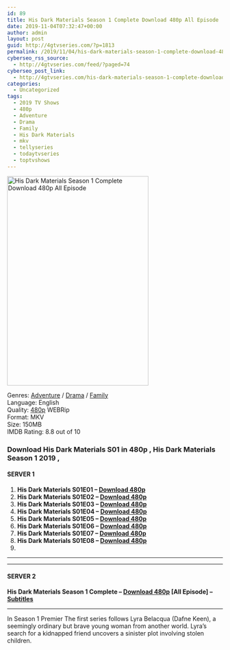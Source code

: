 ```yaml
---
id: 89
title: His Dark Materials Season 1 Complete Download 480p All Episode
date: 2019-11-04T07:32:47+00:00
author: admin
layout: post
guid: http://4gtvseries.com/?p=1813
permalink: /2019/11/04/his-dark-materials-season-1-complete-download-480p-all-episode/
cyberseo_rss_source:
  - http://4gtvseries.com/feed/?paged=74
cyberseo_post_link:
  - http://4gtvseries.com/his-dark-materials-season-1-complete-download-480p-all-episode/
categories:
  - Uncategorized
tags:
  - 2019 TV Shows
  - 480p
  - Adventure
  - Drama
  - Family
  - His Dark Materials
  - mkv
  - tellyseries
  - todaytvseries
  - toptvshows
---
```

<img loading="lazy" class="aligncenter" src="https://3.bp.blogspot.com/-o7hym1BcmPY/Xb_T6Nl1aPI/AAAAAAAAAIE/gyFXVg8SmPAkxXTnXtb6xZy_zrgxWQdhgCK4BGAYYCw/s1600/His%2BDark%2BMaterials%2BSeason%2B1.jpg" alt="His Dark Materials Season 1 Complete Download 480p All Episode" width="330" height="488" />

Genres: <a href="http://4gtvseries.com/tag/adventure/" data-wpel-link="internal">Adventure</a> /&nbsp;<a href="http://4gtvseries.com/tag/drama/" data-wpel-link="internal">Drama</a> / <a href="http://4gtvseries.com/tag/family/" data-wpel-link="internal">Family</a>  
Language: English  
Quality:&nbsp;<a href="http://4gtvseries.com/tag/480p/" data-wpel-link="internal">480p</a> WEBRip  
Format: MKV  
Size: 150MB  
IMDB Rating: 8.8 out of 10

### **Download His Dark Materials S01 in 480p , His Dark Materials Season 1 2019 ,&nbsp;**

#### <span><strong>SERVER 1</strong></span>

  1. **His Dark Materials S01E01 – <a href="http://slink.dl480p.xyz/1O0dK1W6" data-wpel-link="external" target="_blank" rel="nofollow external noopener noreferrer" class="wpel-icon-left"><i class="wpel-icon fa fa-download" aria-hidden="true"></i>Download 480p</a>**
  2. **His Dark Materials S01E02 – <a href="http://slink.dl480p.xyz/nrVBBS" data-wpel-link="external" target="_blank" rel="nofollow external noopener noreferrer" class="wpel-icon-left"><i class="wpel-icon fa fa-download" aria-hidden="true"></i>Download 480p</a>**
  3. **His Dark Materials S01E03 – <a href="http://slink.dl480p.xyz/hAXxtGW" data-wpel-link="external" target="_blank" rel="nofollow external noopener noreferrer" class="wpel-icon-left"><i class="wpel-icon fa fa-download" aria-hidden="true"></i>Download 480p</a>**
  4. **His Dark Materials S01E04 – <a href="http://slink.dl480p.xyz/Nr7IG05y" data-wpel-link="external" target="_blank" rel="nofollow external noopener noreferrer" class="wpel-icon-left"><i class="wpel-icon fa fa-download" aria-hidden="true"></i>Download 480p</a>**
  5. **His Dark Materials S01E05 – <a href="http://slink.dl480p.xyz/q9hsOExV" data-wpel-link="external" target="_blank" rel="nofollow external noopener noreferrer" class="wpel-icon-left"><i class="wpel-icon fa fa-download" aria-hidden="true"></i>Download 480p</a>**
  6. **His Dark Materials S01E06 – <a href="http://slink.dl480p.xyz/CgEITRk" data-wpel-link="external" target="_blank" rel="nofollow external noopener noreferrer" class="wpel-icon-left"><i class="wpel-icon fa fa-download" aria-hidden="true"></i>Download 480p</a>**
  7. **His Dark Materials S01E07 – <a href="http://slink.dl480p.xyz/Erfh" data-wpel-link="external" target="_blank" rel="nofollow external noopener noreferrer" class="wpel-icon-left"><i class="wpel-icon fa fa-download" aria-hidden="true"></i>Download 480p</a>**
  8. **His Dark Materials S01E08 – <a href="http://slink.dl480p.xyz/QwNZv" data-wpel-link="external" target="_blank" rel="nofollow external noopener noreferrer" class="wpel-icon-left"><i class="wpel-icon fa fa-download" aria-hidden="true"></i>Download 480p</a>**
  9. 

* * *

* * *

#### <span><strong>SERVER 2</strong></span>

**His Dark Materials Season 1 Complete – <a href="http://dl480p.xyz/1633/" data-wpel-link="external" target="_blank" rel="nofollow external noopener noreferrer" class="wpel-icon-left"><i class="wpel-icon fa fa-download" aria-hidden="true"></i>Download 480p</a> [All Episode] – <a href="https://subscene.com/subtitles/his-dark-materials-first-season" data-wpel-link="external" target="_blank" rel="nofollow external noopener noreferrer" class="wpel-icon-left"><i class="wpel-icon fa fa-download" aria-hidden="true"></i>Subtitles</a>**

* * *

In Season 1 Premier The first series follows Lyra Belacqua (Dafne Keen), a seemingly ordinary but brave young woman from another world. Lyra’s search for a kidnapped friend uncovers a sinister plot involving stolen children.

<div align="center">
</div>